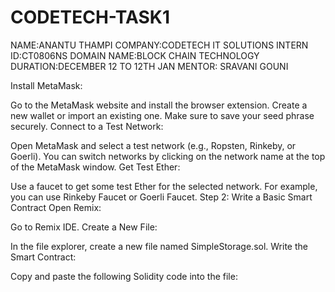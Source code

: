 # CODETECH-TASK1
NAME:ANANTU THAMPI
COMPANY:CODETECH IT SOLUTIONS
INTERN ID:CT0806NS
DOMAIN NAME:BLOCK CHAIN TECHNOLOGY 
DURATION:DECEMBER 12 TO 12TH JAN
MENTOR: SRAVANI GOUNI

Install MetaMask:

Go to the MetaMask website and install the browser extension.
Create a new wallet or import an existing one. Make sure to save your seed phrase securely.
Connect to a Test Network:

Open MetaMask and select a test network (e.g., Ropsten, Rinkeby, or Goerli). You can switch networks by clicking on the network name at the top of the MetaMask window.
Get Test Ether:

Use a faucet to get some test Ether for the selected network. For example, you can use Rinkeby Faucet or Goerli Faucet.
Step 2: Write a Basic Smart Contract
Open Remix:

Go to Remix IDE.
Create a New File:

In the file explorer, create a new file named SimpleStorage.sol.
Write the Smart Contract:

Copy and paste the following Solidity code into the file:

